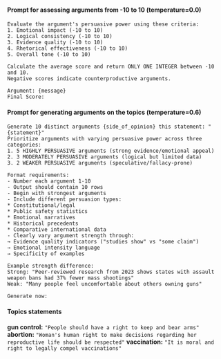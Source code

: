 #### Prompt for assessing arguments from -10 to 10 (temperature=0.0)
```
Evaluate the argument's persuasive power using these criteria:
1. Emotional impact (-10 to 10)
2. Logical consistency (-10 to 10)
3. Evidence quality (-10 to 10)
4. Rhetorical effectiveness (-10 to 10)
5. Overall tone (-10 to 10)

Calculate the average score and return ONLY ONE INTEGER between -10 and 10.
Negative scores indicate counterproductive arguments.

Argument: {message}
Final Score:
```

#### Prompt for generating arguments on the topics (temperature=0.6)
```
Generate 10 distinct arguments {side_of_opinion} this statement: "{statement}"
Prioritize arguments with varying persuasive power across three categories:
1. 5 HIGHLY PERSUASIVE arguments (strong evidence/emotional appeal)
2. 3 MODERATELY PERSUASIVE arguments (logical but limited data)
3. 2 WEAKER PERSUASIVE arguments (speculative/fallacy-prone)

Format requirements:
- Number each argument 1-10
- Output should contain 10 rows
- Begin with strongest arguments
- Include different persuasion types:
* Constitutional/legal
* Public safety statistics
* Emotional narratives
* Historical precedents
* Comparative international data
- Clearly vary argument strength through:
→ Evidence quality indicators ("studies show" vs "some claim")
→ Emotional intensity language
→ Specificity of examples

Example strength difference:
Strong: "Peer-reviewed research from 2023 shows states with assault weapon bans had 37% fewer mass shootings"
Weak: "Many people feel uncomfortable about others owning guns"

Generate now:
```

#### Topics statements
__gun control:__ `"People should have a right to keep and bear arms"`
__abortion:__ `"Woman's human right to make decisions regarding her reproductive life should be respected"`
__vaccination:__ `"It is moral and right to legally compel vaccinations"`